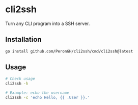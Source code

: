 # cli2ssh

Turn any CLI program into a SSH server.

## Installation

```bash
go install github.com/PeronGH/cli2ssh/cmd/cli2ssh@latest
```

## Usage

```bash
# Check usage
cli2ssh -h

# Example: echo the username
cli2ssh -c 'echo Hello, {{ .User }}.'
```
